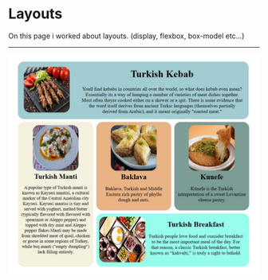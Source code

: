 # Layouts
On this page i worked about layouts. (display, flexbox, box-model etc...)
<hr>
<img src="https://raw.githubusercontent.com/SercaNisUzun/Layouts/main/Layouts.jpg">
